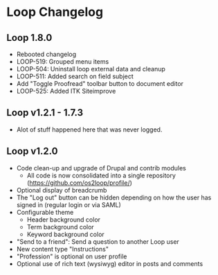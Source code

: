 # Loop Changelog

## Loop 1.8.0
* Rebooted changelog
* LOOP-519: Grouped menu items
* LOOP-504: Uninstall loop external data and cleanup
* LOOP-511: Added search on field subject
* Add "Toggle Proofread" toolbar button to document editor
* LOOP-525: Added ITK Siteimprove

## Loop v1.2.1 - 1.7.3
* Alot of stuff happened here that was never logged.

## Loop v1.2.0

* Code clean-up and upgrade of Drupal and contrib modules
  * All code is now consolidated into a single repository (https://github.com/os2loop/profile/)
* Optional display of breadcrumb
* The "Log out" button can be hidden depending on how the user has signed in (regular login or via SAML)
* Configurable theme
  * Header background color
  * Term background color
  * Keyword background color
* "Send to a friend": Send a question to another Loop user
* New content type "Instructions"
* "Profession" is optional on user profile
* Optional use of rich text (wysiwyg) editor in posts and comments

